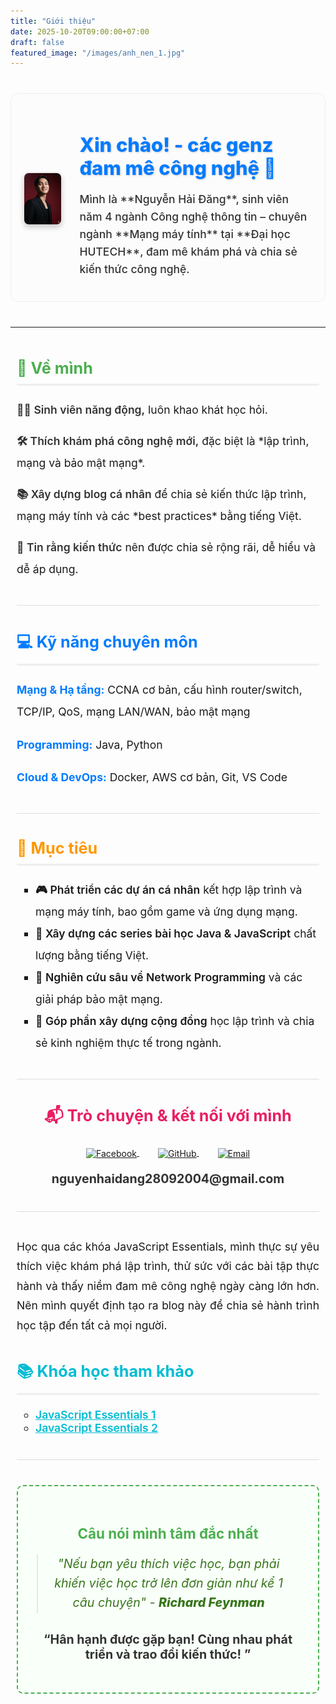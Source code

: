 ```yaml
---
title: "Giới thiệu"
date: 2025-10-20T09:00:00+07:00
draft: false
featured_image: "/images/anh_nen_1.jpg"
---
```


<div style="
    display: flex; /* Kích hoạt Flexbox */
    align-items: center; /* Căn giữa theo chiều dọc */
    justify-content: center; /* Căn giữa toàn bộ khối theo chiều ngang */
    gap: 30px; /* Khoảng cách giữa ảnh và chữ */
    max-width: 950px; /* Giới hạn chiều rộng khối tổng thể */
    margin: 40px auto; /* Căn giữa khối tổng thể và tạo khoảng cách trên/dưới */
    padding: 20px;
    border: 1px solid #eee; /* Viền nhẹ tạo sự tách biệt */
    border-radius: 12px;
    background-color: #fcfcfc;
">

<p style="text-align:center; margin-top:20px;">
  <img src="gioithieu.png" alt="Avatar" style="width: 250px; height: auto; border-radius: 8px; box-shadow: 0 4px 8px rgba(0, 0, 0, 0.2); border: 1px solid #ddd;">
</p>

  <div style="flex-grow: 1; max-width: 700px; text-align: left;">
        <h1 style="
            font-size: 2.2em;
            color: #007bff;
            margin-bottom: 10px;
            text-shadow: 1px 1px 3px rgba(0, 0, 0, 0.2);
            font-weight: 800;
        ">
            Xin chào! - các genz đam mê công nghệ 👋
        </h1>
        <p style="
            font-size: 1.25em; /* Tăng nhẹ kích thước chữ */
            color: #333;
            line-height: 1.6;
            font-weight: 500;
        ">
            Mình là **Nguyễn Hải Đăng**, sinh viên năm 4 ngành Công nghệ thông tin – chuyên ngành **Mạng máy tính** tại **Đại học HUTECH**, đam mê khám phá và chia sẻ kiến thức công nghệ.
        </p>
    </div>
</div>

---

<div style="max-width: 900px; margin: 0 auto; padding: 0 10px;">
    
  <h2 style="color: #4CAF50; border-bottom: 3px solid #eee; padding-bottom: 10px; margin-top: 50px; font-weight: 700; font-size: 1.8em;">
        💼 Về mình
    </h2>
    <ul style="list-style-type: none; padding-left: 0; line-height: 2.0; font-size: 1.25em;">
        <li style="margin-bottom: 15px;"><span style="font-weight: 600; color: #333;">👨‍💻 Sinh viên năng động,</span> luôn khao khát học hỏi.</li>
        <li style="margin-bottom: 15px;"><span style="font-weight: 600; color: #333;">🛠️ Thích khám phá công nghệ mới,</span> đặc biệt là *lập trình, mạng và bảo mật mạng*.</li>
        <li style="margin-bottom: 15px;"><span style="font-weight: 600; color: #333;">📚 Xây dựng blog cá nhân</span> để chia sẻ kiến thức lập trình, mạng máy tính và các *best practices* bằng tiếng Việt.</li>
        <li style="margin-bottom: 15px;"><span style="font-weight: 600; color: #333;">🌟 Tin rằng kiến thức</span> nên được chia sẻ rộng rãi, dễ hiểu và dễ áp dụng.</li>
    </ul>

  <hr style="border: 0; height: 1px; background-color: #ddd; margin: 40px 0;">

  <h2 style="color: #007bff; border-bottom: 3px solid #eee; padding-bottom: 10px; margin-top: 40px; font-weight: 700; font-size: 1.8em;">
        💻 Kỹ năng chuyên môn
    </h2>
    <div style="font-size: 1.25em; line-height: 2.0;">
        <p>
            <span style="font-weight: bold; color: #007bff;">Mạng & Hạ tầng:</span> CCNA cơ bản, cấu hình router/switch, TCP/IP, QoS, mạng LAN/WAN, bảo mật mạng
        </p>
        <p>
            <span style="font-weight: bold; color: #007bff;">Programming:</span> Java, Python
        </p>
        <p>
            <span style="font-weight: bold; color: #007bff;">Cloud & DevOps:</span> Docker, AWS cơ bản, Git, VS Code
        </p>
    </div>

  <hr style="border: 0; height: 1px; background-color: #ddd; margin: 40px 0;">

  <h2 style="color: #ff9800; border-bottom: 3px solid #eee; padding-bottom: 10px; margin-top: 40px; font-weight: 700; font-size: 1.8em;">
        🎯 Mục tiêu
    </h2>
    <ul style="list-style-type: square; padding-left: 30px; line-height: 2.0; font-size: 1.25em;">
        <li><span style="font-weight: 600;">🎮 Phát triển các dự án cá nhân</span> kết hợp lập trình và mạng máy tính, bao gồm game và ứng dụng mạng.</li>
        <li><span style="font-weight: 600;">📖 Xây dựng các series bài học Java & JavaScript</span> chất lượng bằng tiếng Việt.</li>
        <li><span style="font-weight: 600;">🔐 Nghiên cứu sâu về Network Programming</span> và các giải pháp bảo mật mạng.</li>
        <li><span style="font-weight: 600;">🤝 Góp phần xây dựng cộng đồng</span> học lập trình và chia sẻ kinh nghiệm thực tế trong ngành.</li>
    </ul>

  <hr style="border: 0; height: 1px; background-color: #ddd; margin: 40px 0;">

  <div style="text-align:center; margin-bottom: 40px;">
        <h2 style="color: #e91e63; margin-bottom: 25px; font-weight: 700; font-size: 1.8em;">
            📬 Trò chuyện & kết nối với mình
        </h2>
        <p style="margin-bottom: 20px;">
            <a href="https://www.facebook.com/hai.ang.596340" target="_blank" style="margin: 0 15px;">
                <img src="https://cdn-icons-png.flaticon.com/32/733/733547.png" alt="Facebook" style="width: 45px; height: 45px; vertical-align: middle;">
            </a>
            <a href="https://github.com/Dang-Nh-cen" target="_blank" style="margin: 0 15px;">
                <img src="https://cdn-icons-png.flaticon.com/32/733/733553.png" alt="GitHub" style="width: 45px; height: 45px; vertical-align: middle;">
            </a>
            <a href="mailto:nguyenhaidang28092004@gmail.com" target="_blank" style="margin: 0 15px;">
                <img src="https://cdn-icons-png.flaticon.com/32/732/732200.png" alt="Email" style="width: 45px; height: 45px; vertical-align: middle;">
            </a>
        </p>
        <p style="font-weight: 700; font-size: 1.4em; color: #333;">
            nguyenhaidang28092004@gmail.com
        </p>
    </div>

  <hr style="border: 0; height: 1px; background-color: #ddd; margin: 40px 0;">

  <div style="font-size: 1.25em; line-height: 1.8; margin-bottom: 40px; text-align: justify;">
        <p>
            Học qua các khóa JavaScript Essentials, mình thực sự yêu thích việc khám phá lập trình, thử sức với các bài tập thực hành và thấy niềm đam mê công nghệ ngày càng lớn hơn. Nên mình quyết định tạo ra blog này để chia sẻ hành trình học tập đến tất cả mọi người.
        </p>
    </div>

  <h2 style="color: #00bcd4; border-bottom: 3px solid #eee; padding-bottom: 10px; margin-top: 40px; font-weight: 700; font-size: 1.8em;">
        📚 Khóa học tham khảo
    </h2>
    <ul style="list-style-type: circle; padding-left: 30px; font-size: 1.25em;">
        <li><a href="https://www.netacad.com/courses/javascript-essentials-1?courseLang=en-US" target="_blank" style="font-weight: 600; color: #00bcd4;">JavaScript Essentials 1</a></li>
        <li><a href="https://www.netacad.com/courses/javascript-essentials-2?courseLang=en-US" target="_blank" style="font-weight: 600; color: #00bcd4;">JavaScript Essentials 2</a></li>
    </ul>

  <hr style="border: 0; height: 1px; background-color: #ddd; margin: 40px 0;">

  <div style="text-align:center; padding: 30px; border: 2px dashed #4CAF50; border-radius: 10px; background-color: #f9fff9; margin-bottom: 40px;">
        <h3 style="color: #4CAF50; margin-bottom: 20px; font-weight: 700; font-size: 1.6em;">
            Câu nói mình tâm đắc nhất
        </h3>
        <blockquote style="
            font-style: italic; 
            font-size: 1.4em; 
            color: #38761D; 
            padding: 0 15px; 
            margin: 0 auto; 
            max-width: 700px;
            line-height: 1.6;
        ">
            "Nếu bạn yêu thích việc học, bạn phải khiến việc học trở lên đơn giản như kể 1 câu chuyện" - <span style="font-weight: 800;">Richard Feynman</span>
        </blockquote>
        <p style="margin-top: 30px; font-weight: 700; font-size: 1.4em; color: #333;">
            “Hân hạnh được gặp bạn! Cùng nhau phát triển và trao đổi kiến thức! ”
        </p>
    </div>
</div>